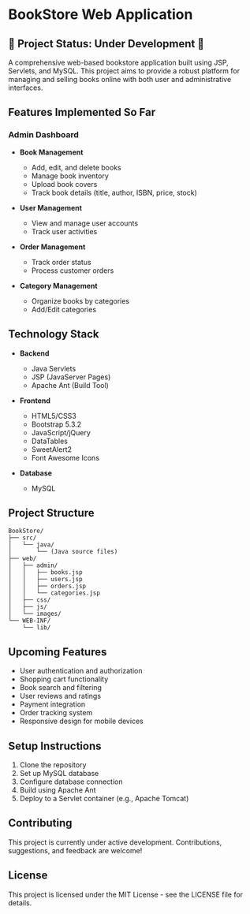 # BookStore Web Application

## 🚧 Project Status: Under Development 🚧

A comprehensive web-based bookstore application built using JSP, Servlets, and MySQL. This project aims to provide a robust platform for managing and selling books online with both user and administrative interfaces.

## Features Implemented So Far

### Admin Dashboard
- **Book Management**
  - Add, edit, and delete books
  - Manage book inventory
  - Upload book covers
  - Track book details (title, author, ISBN, price, stock)

- **User Management**
  - View and manage user accounts
  - Track user activities

- **Order Management**
  - Track order status
  - Process customer orders

- **Category Management**
  - Organize books by categories
  - Add/Edit categories

## Technology Stack

- **Backend**
  - Java Servlets
  - JSP (JavaServer Pages)
  - Apache Ant (Build Tool)

- **Frontend**
  - HTML5/CSS3
  - Bootstrap 5.3.2
  - JavaScript/jQuery
  - DataTables
  - SweetAlert2
  - Font Awesome Icons

- **Database**
  - MySQL

## Project Structure

```
BookStore/
├── src/
│   └── java/
│       └── (Java source files)
├── web/
│   ├── admin/
│   │   ├── books.jsp
│   │   ├── users.jsp
│   │   ├── orders.jsp
│   │   └── categories.jsp
│   ├── css/
│   ├── js/
│   └── images/
└── WEB-INF/
    └── lib/
```

## Upcoming Features

- User authentication and authorization
- Shopping cart functionality
- Book search and filtering
- User reviews and ratings
- Payment integration
- Order tracking system
- Responsive design for mobile devices

## Setup Instructions

1. Clone the repository
2. Set up MySQL database
3. Configure database connection
4. Build using Apache Ant
5. Deploy to a Servlet container (e.g., Apache Tomcat)

## Contributing

This project is currently under active development. Contributions, suggestions, and feedback are welcome!

## License

This project is licensed under the MIT License - see the LICENSE file for details.

